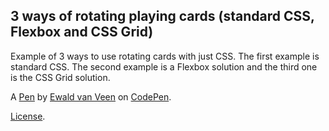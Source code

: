 3 ways of rotating playing cards (standard CSS, Flexbox and CSS Grid)
---------------------------------------------------------------------
Example of 3 ways to use rotating cards with just CSS. The first example is standard CSS. The second example is a Flexbox solution and the third one is the CSS Grid solution.

A [Pen](https://codepen.io/ewaldvanveen/pen/rJWVJE) by [Ewald van Veen](https://codepen.io/ewaldvanveen) on [CodePen](https://codepen.io).

[License](https://codepen.io/ewaldvanveen/pen/rJWVJE/license).